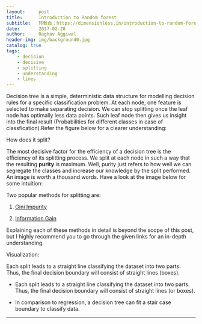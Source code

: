 ```yaml
---
layout:     post
title:      Introduction to Random forest
subtitle:   转载自：https://dimensionless.in/introduction-to-random-forest/
date:       2017-02-28
author:     Raghav Aggiwal
header-img: img/background0.jpg
catalog: true
tags:
    - decision
    - decisive
    - splitting
    - understanding
    - lines
---
```


Decision tree is a simple, deterministic data structure for modelling decision rules for a specific classification problem. At each node, one feature is selected to make separating decision. We can stop splitting once the leaf node has optimally less data points. Such leaf node then gives us insight into the final result (Probabilities for different classes in case of classfication).Refer the figure below for a clearer understanding:

> 
How does it split?


The most decisive factor for the efficiency of a decision tree is the efficiency of its splitting process. We split at each node in such a way that the resulting **purity** is maximum. Well, purity just refers to how well we can segregate the classes and increase our knowledge by the split performed. An image is worth a thousand words. Have a look at the image below for some intuition:

Two popular methods for splitting are:

1. [Gini Impurity](https://en.wikipedia.org/wiki/Decision_tree_learning#Gini_impurity)

1. [Information Gain](https://www.youtube.com/watch?v=nodQ2s0CUbI)


Explaining each of these methods in detail is beyond the scope of this post, but I highly recommend you to go through the given links for an in-depth understanding.

> 
Visualization:


Each split leads to a straight line classifying the dataset into two parts. Thus, the final decision boundary will consist of straight lines (boxes).

- Each split leads to a straight line classifying the dataset into two parts. Thus, the final decision boundary will consist of straight lines (or boxes).


- In comparison to regression, a decision tree can fit a stair case boundary to classify data.


---

